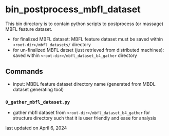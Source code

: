# bin_postprocess_mbfl_dataset

This bin directory is to contain python scripts to postprocess (or massage) MBFL feature dataset. 
* for finalized MBFL dataset: MBFL feature dataset must be saved within ``<root-dir>/mbfl_datasets/`` directory
* for un-finalized MBFL datset (just retrieved from distributed machines): saved within ``<root-dir>/mbfl_dataset_b4_gather`` directory


## Commands
* input: MBDL feature dataset directory name (generated from MBDL dataset generating tool)

### ``0_gather_mbfl_dataset.py``
* gather mbfl dataset from  ``<root-dir>/mbfl_dataset_b4_gather`` for structure directory such that it is user friendly and ease for analysis



last updated on April 6, 2024
